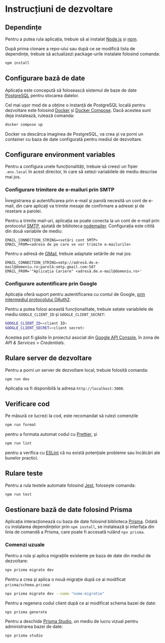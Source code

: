 # Instrucțiuni de dezvoltare

## Dependințe

Pentru a putea rula aplicația, trebuie să ai instalat [Node.js](https://nodejs.org/en/) și [npm](https://www.npmjs.com/).

După prima clonare a repo-ului sau după ce se modifică lista de dependințe,
trebuie să actualizezi package-urile instalate folosind comanda:

```sh
npm install
```

## Configurare bază de date

Aplicația este concepută să folosească sistemul de baze de date [PostgreSQL](https://www.postgresql.org/) pentru stocarea datelor.

Cel mai ușor mod de a obține o instanță de PostgreSQL locală pentru dezvoltare este folosind [Docker](https://www.docker.com/) și [Docker Compose](https://docs.docker.com/compose/). Dacă acestea sunt deja instalează, rulează comanda:

```sh
docker compose up
```

Docker va descărca imaginea de PostgreSQL, va crea și va porni un container cu baza de date configurată pentru mediul de dezvoltare.

## Configurare environment variables

Pentru a configura unele funcționalități, trebuie să creezi un fișier `.env.local` în acest director, în care să setezi variabilele de mediu descrise mai jos.

### Configurare trimitere de e-mailuri prin SMTP

Înregistrarea și autentificarea prin e-mail și parolă necesită un cont de e-mail, din care aplicați va trimite mesaje de confirmare a adresei și de resetare a parolei.

Pentru a trimite mail-uri, aplicația se poate conecta la un cont de e-mail prin protocolul [SMTP](https://en.wikipedia.org/wiki/Simple_Mail_Transfer_Protocol), ajutată de biblioteca [nodemailer](https://nodemailer.com/). Configurația este citită din două variabile de mediu:

```
EMAIL_CONNECTION_STRING=<setări cont SMTP>
EMAIL_FROM=<adresa de pe care se vor trimite e-mailurile>
```

Pentru o adresă de [GMail](https://gmail.com/), trebuie adaptate setările de mai jos:

```
EMAIL_CONNECTION_STRING=smtp://adresă.de.e-mail@domeniu.ro:parolă:smtp.gmail.com:587
EMAIL_FROM='"Aplicația Cariere" <adresă.de.e-mail@domeniu.ro>'
```

### Configurare autentificare prin Google

Aplicația oferă suport pentru autentificarea cu contul de Google, [prin intermediul protocolului OAuth2](https://developers.google.com/identity/protocols/oauth2).

Pentru a putea folosi această funcționalitate, trebuie setate variabilele de mediu `GOOGLE_CLIENT_ID` și `GOOGLE_CLIENT_SECRET`:

```sh
GOOGLE_CLIENT_ID=<client ID>
GOOGLE_CLIENT_SECRET=<client secret>
```

Acestea pot fi găsite în proiectul asociat din [Google API Console](https://console.developers.google.com/), în zona de _API & Services_ > _Credentials_.

## Rulare server de dezvoltare

Pentru a porni un server de dezvoltare local, trebuie folosită comanda:

```sh
npm run dev
```

Aplicația va fi disponibilă la adresa `http://localhost:3000`.

## Verificare cod

Pe măsură ce lucrezi la cod, este recomandat să rulezi comenzile

```sh
npm run format
```

pentru a formata automat codul cu [Prettier](https://prettier.io/), și

```sh
npm run lint
```

pentru a verifica cu [ESLint](https://eslint.org/) că nu există potențiale probleme
sau încălcări ale bunelor practici.

## Rulare teste

Pentru a rula testele automate folosind [Jest](https://jestjs.io/), folosește comanda:

```sh
npm run test
```

## Gestionare bază de date folosind Prisma

Aplicația interacționează cu baza de date folosind biblioteca [Prisma](https://www.prisma.io/). Odată cu instalarea dependințelor prin `npm install`, se instalează și interfața din linia de comandă a Prisma, care poate fi accesată rulând `npx prisma`.

### Comenzi uzuale

Pentru a rula și aplica migrațiile existente pe baza de date din mediul de dezvoltare:

```sh
npx prisma migrate dev
```

Pentru a crea și aplica o nouă migrație după ce ai modificat `prisma/schema.prisma`:

```sh
npx prisma migrate dev --name "nume-migratie"
```

Pentru a regenera codul client după ce ai modificat schema bazei de date:

```sh
npx prisma generate
```

Pentru a deschide [Prisma Studio](https://www.prisma.io/studio), un mediu de lucru vizual pentru administrarea bazei de date:

```sh
npx prisma studio
```
